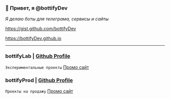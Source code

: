 ### 👋 Привет, я @bottifyDev 

_Я делаю боты для телеграма, сервисы и сайты_


https://gist.github.com/bottifyDev

https://bottifyDev.github.io

---

### bottifyLab | [Github Profile](https://github.com/bottifyLab)
`Экспериментальные проекты`
<a href="https://bottifyLab.github.io" target="_blank">Промо сайт</a>

### bottifyProd | [Github Profile](https://github.com/bottifyProd)
`Проекты на продажу`
<a href="https://bottifyProd.github.io" target="_blank">Промо сайт</a>
